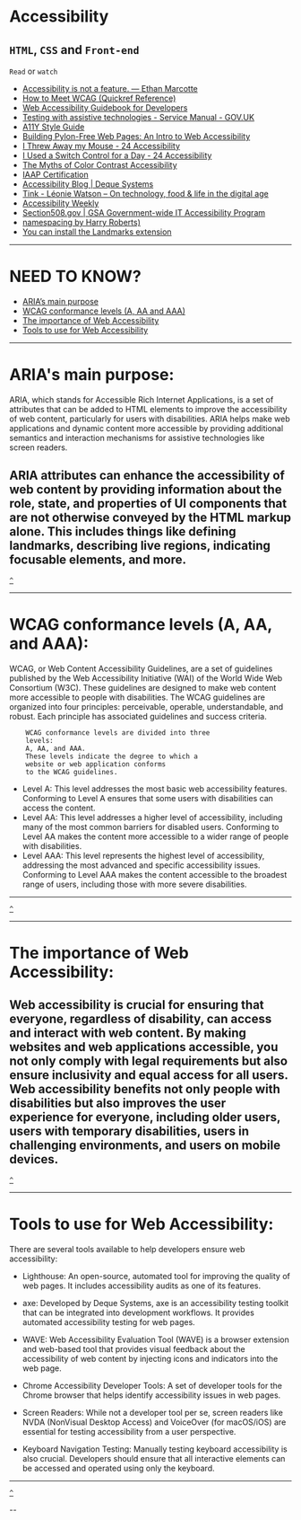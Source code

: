 # Accessibility
`HTML`, `CSS` and `Front-end`
---

`Read` or `watch`
* [Accessibility is not a feature. — Ethan Marcotte](https://ethanmarcotte.com/wrote/accessibility-is-not-a-feature/)
* [How to Meet WCAG (Quickref Reference)](https://www.w3.org/WAI/WCAG22/quickref/?versions=2.1)
* [Web Accessibility Guidebook for Developers](https://www.telerik.com/blogs/web-accessibility-guidebook-for-developers?fbclid=IwAR3v8sqaMyuAYfa14dZJpDKqJd-v8qKfaKeEvZJRKTcRIOabNnYGPo4rA7U)
* [Testing with assistive technologies - Service Manual - GOV.UK](https://www.gov.uk/service-manual/technology/testing-with-assistive-technologies)
* [A11Y Style Guide](https://a11y-style-guide.com/style-guide/)
* [Building Pylon-Free Web Pages: An Intro to Web Accessibility](https://engineering.vena.io/building-pylon-free-web-pages-an-intro-to-web-accessibility/)
* [I Threw Away my Mouse - 24 Accessibility](https://www.24a11y.com/2018/i-threw-away-my-mouse/)
* [I Used a Switch Control for a Day - 24 Accessibility](https://www.24a11y.com/2018/i-used-a-switch-control-for-a-day/)
* [The Myths of Color Contrast Accessibility](https://uxmovement.com/buttons/the-myths-of-color-contrast-accessibility/)
* [IAAP Certification](https://www.accessibilityassociation.org/s/certification)
* [Accessibility Blog | Deque Systems](https://www.deque.com/blog/)
* [Tink - Léonie Watson – On technology, food & life in the digital age](https://tink.uk/)
* [Accessibility Weekly](https://a11yweekly.com/)
* [Section508.gov | GSA Government-wide IT Accessibility Program](https://www.section508.gov/)
* [namespacing by Harry Roberts)](https://csswizardry.com/2015/03/more-transparent-ui-code-with-namespaces/)
* [You can install the Landmarks extension](https://matatk.agrip.org.uk/landmarks/)
---

# NEED TO KNOW?
* [ARIA’s main purpose](#arias-main-purpose)
* [WCAG conformance levels (A, AA and AAA)](#wcag-conformance-levels-a-aa-and-aaa)
* [The importance of Web Accessibility](#the-importance-of-web-accessibility)
* [Tools to use for Web Accessibility](#tools-to-use-for-web-accessibility)

---


# ARIA's main purpose:

ARIA, which stands for Accessible Rich Internet Applications, is a set of attributes that can be added to HTML elements to improve the accessibility of web content, particularly for users with disabilities. ARIA helps make web applications and dynamic content more accessible by providing additional semantics and interaction mechanisms for assistive technologies like screen readers.

ARIA attributes can enhance the accessibility of web content by providing information about the role, state, and properties of UI components that are not otherwise conveyed by the HTML markup alone. This includes things like defining landmarks, describing live regions, indicating focusable elements, and more.
---

[`^`](#need-to-know)

---
# WCAG conformance levels (A, AA, and AAA):

WCAG, or Web Content Accessibility Guidelines, are a set of guidelines published by the Web Accessibility Initiative (WAI) of the World Wide Web Consortium (W3C). These guidelines are designed to make web content more accessible to people with disabilities. The WCAG guidelines are organized into four principles: perceivable, operable, understandable, and robust. Each principle has associated guidelines and success criteria.

```
    WCAG conformance levels are divided into three
    levels:
    A, AA, and AAA.
    These levels indicate the degree to which a
    website or web application conforms
    to the WCAG guidelines.
```
* Level A:
    This level addresses the most basic web accessibility features. Conforming to Level A ensures that some users with disabilities can access the content.
* Level AA:
    This level addresses a higher level of accessibility, including many of the most common barriers for disabled users. Conforming to Level AA makes the content more accessible to a wider range of people with disabilities.
* Level AAA:
    This level represents the highest level of accessibility, addressing the most advanced and specific accessibility issues. Conforming to Level AAA makes the content accessible to the broadest range of users, including those with more severe disabilities.
---

[`^`](#need-to-know)

---
# The importance of Web Accessibility:

Web accessibility is crucial for ensuring that everyone, regardless of disability, can access and interact with web content. By making websites and web applications accessible, you not only comply with legal requirements but also ensure inclusivity and equal access for all users. Web accessibility benefits not only people with disabilities but also improves the user experience for everyone, including older users, users with temporary disabilities, users in challenging environments, and users on mobile devices.
---

[`^`](#need-to-know)

---
# Tools to use for Web Accessibility:

There are several tools available to help developers ensure web accessibility:

* Lighthouse:
    An open-source, automated tool for improving the quality of web pages. It includes accessibility audits as one of its features.

* axe:
    Developed by Deque Systems, axe is an accessibility testing toolkit that can be integrated into development workflows. It provides automated accessibility testing for web pages.

* WAVE:
    Web Accessibility Evaluation Tool (WAVE) is a browser extension and web-based tool that provides visual feedback about the accessibility of web content by injecting icons and indicators into the web page.

* Chrome Accessibility Developer Tools:
    A set of developer tools for the Chrome browser that helps identify accessibility issues in web pages.

* Screen Readers:
    While not a developer tool per se, screen readers like NVDA (NonVisual Desktop Access) and VoiceOver (for macOS/iOS) are essential for testing accessibility from a user perspective.

* Keyboard Navigation Testing:
    Manually testing keyboard accessibility is also crucial. Developers should ensure that all interactive elements can be accessed and operated using only the keyboard.

---

[`^`](#need-to-know)

--